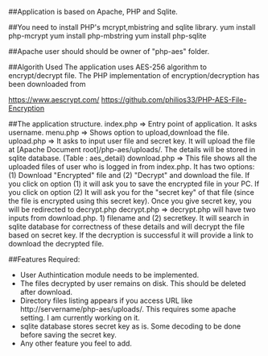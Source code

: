 ##Application is based on Apache, PHP and Sqlite.

##You need to install PHP's mcrypt,mbistring and sqlite library.
  	yum install php-mcrypt
	yum install php-mbstring
	yum install php-sqlite

##Apache user should should be owner of "php-aes" folder.

##Algorith Used
  The application uses AES-256 algorithm to encrypt/decrypt file. The PHP implementation
  of encryption/decryption has been downloaded from 
  
  https://www.aescrypt.com/
  https://github.com/philios33/PHP-AES-File-Encryption

##The application structure.
  index.php    => Entry point of application. It asks username.
  menu.php     => Shows option to upload,download the file.
  upload.php   => It asks to input user file and secret key. It will upload
                  the file at [Apache Document root]/php-aes/uploads/<username>.
                  The details will be stored in sqlite database. (Table : aes_detail)
  download.php => This file shows all the uploaded files of user who is logged in
                  from index.php. It has two options: (1) Download "Encrypted" file
                  and (2) "Decrypt" and download the file.
                  If you click on option (1) it will ask you to save the encrypted file 
                  in your PC.
                  If you click on option (2) It will ask you for the "secret key" of that
                  file (since the file is encrypted using this secret key). Once you
                  give secret key, you will be redirected to decrypt.php
  decrypt.php  => decrypt.php will have two inputs from download.php. 1) filename 
			      and (2) secretkey.
			      It will search in sqlite database for correctness of these details
			      and will decrypt the file based on secret key. If the decryption is
			      successful it will provide a link to download the decrypted file.
			     
##Features Required:
 - User Authintication module needs to be implemented.
 - The files decrypted by user remains on disk. This should be deleted after download.
 - Directory files listing appears if you access URL like
   http://servername/php-aes/uploads/<username>. This requires some apache setting.
   I am currently working on it.
 - sqlite database stores secret key as is. Some decoding to be done before saving the secret key.
 - Any other feature you feel to add.
 
                  

